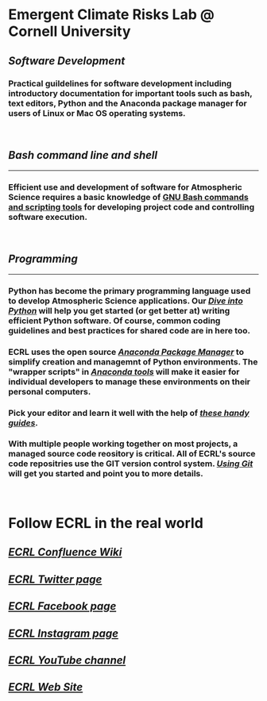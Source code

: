 # Emergent Climate Risks Lab @ Cornell University
## _Software Development_

### Practical guildelines for software development including introductory documentation for important tools such as bash, text editors, Python and the Anaconda package manager for users of Linux or Mac OS operating systems.

&nbsp;

## _Bash command line and shell_

-------

### Efficient use and development of software for Atmospheric Science requires a basic knowledge of [GNU Bash commands and scripting tools](docs/bash/readme.md)  for developing project code and controlling software execution.

&nbsp;

## _Programming_

-------

### Python has become the primary programming language used to develop Atmospheric Science applications. Our [**_Dive into Python_**](docs/python.md) will help you get started (or get better at) writing efficient Python software. Of course, common coding guidelines and best practices for shared code are in here too.

### ECRL uses the open source [**_Anaconda Package Manager_**](https://www.anaconda.com/distribution/) to simplify creation and managemnt of Python environments. The "wrapper scripts" in [**_Anaconda tools_**](myanaconda/personaluse.md) will make it easier for individual developers to manage these environments on their personal computers.

### Pick your editor and learn it well with the help of [**_these handy guides_**](docs/editors/READ.me).

### With multiple people working together on most projects, a managed source code reository is critical. All of ECRL's source code repositries use the GIT version control system. [**_Using Git_**](docs/git.md) will get you started and point you to more details.

&nbsp;

# Follow ECRL in the real world

## [**_ECRL Confluence Wiki_**](https://cuecrl.atlassian.net/wiki/spaces/ECRL/overview)
## [**_ECRL Twitter page_**](https://twitter.com/ECRL_Cornell)
## [**_ECRL Facebook page_**]()
## [**_ECRL Instagram page_**]()
## [**_ECRL YouTube channel_**](https://www.youtube.com/channel/UCH3nqSShD1SXotnp00HXhUw)
## [**_ECRL Web Site_**](http://ecrl.eas.cornell.edu)
